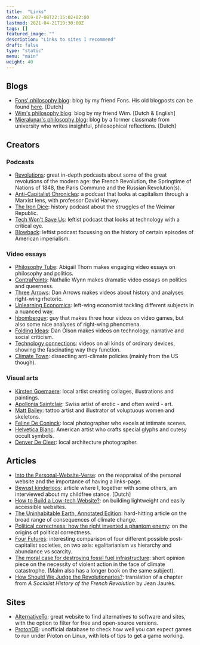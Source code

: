 ```yaml
---
title:  "Links"
date: 2019-07-08T22:15:02+02:00
lastmod: 2021-04-21T19:30:00Z
tags: []
featured_image: ""
description: "Links to sites I recommend"
draft: false
type: "static"
menu: "main"
weight: 40
---
```

## Blogs

* [Fons' philosophy blog](https://www.fonsdewulf.be/blog): blog by my friend Fons. His old blogposts can be found [here](https://fonsdewulf.wordpress.com/berichten/). \[Dutch\]
* [Wim's philosophy blog](https://wimchristiaens.netlify.app/): blog by my friend Wim. \[Dutch & English\]
* [Mieralunar's philosophy blog](https://chelonta.blogspot.com/): blog by a former classmate from university who writes insightful, philosophical reflections. \[Dutch\]

## Creators
### Podcasts

* [Revolutions](https://thehistoryofrome.typepad.com/revolutions_podcast/): great in-depth podcasts about some of the great revolutions of the modern age: the French Revolution, the Springtime of Nations of 1848, the Paris Commune and the Russian Revolution(s).
* [Anti-Capitalist Chronicles](https://www.democracyatwork.info/davidharveyacc): a podcast that looks at capitalism through a Marxist lens, with professor David Harvey.
* [The Iron Dice](https://www.theirondice.com/): history podcast about the struggles of the Weimar Republic.
* [Tech Won't Save Us](https://www.techwontsave.us/): leftist podcast that looks at technology with a critical eye.
* [Blowback](https://blowback.show/ "Blowback"): leftist podcast focussing on the history of certain episodes of American imperialism.

### Video essays

* [Philosophy Tube](https://www.youtube.com/@PhilosophyTube): Abigail Thorn makes engaging video essays on philosophy and politics.
* [ContraPoints](https://www.youtube.com/@ContraPoints): Nathalie Wynn makes dramatic video essays on politics and queerness.
* [Three Arrows](https://www.youtube.com/@ThreeArrows): Dan Arrows makes videos about history and analyses right-wing rhetoric.
* [Unlearning Economics](https://www.youtube.com/@unlearningeconomics9021): left-wing economist tackling different subjects in a nuanced way.
* [hbomberguy](https://www.youtube.com/@hbomberguy): guy that makes three hour videos on video games, but also some nice analyses of right-wing phenomena.
* [Folding Ideas](https://www.youtube.com/@FoldingIdeas): Dan Olson makes videos on technology, narrative and social criticism.
* [Technology connections](https://www.youtube.com/@TechnologyConnections): videos on all kinds of ordinary devices, showing the fascinating way they function.
* [Climate Town](https://www.youtube.com/@ClimateTown): dissecting anti-climate policies (mainly from the US though).

### Visual arts

* [Kirsten Goemaere](http://www.punkie.be/): local artist creating collages, illustrations and paintings.
* [Apollonia Saintclair](https://apolloniasaintclair.com/): Swiss artist of erotic - and often weird - art.
* [Matt Bailey](https://www.baileyillustration.com/): tattoo artist and illustrator of voluptuous women and skeletons.
* [Feline De Coninck](http://www.felinedeconinck.com/): local photographer who excels at intimate scenes.
* [Helvetica Blanc](https://helveticablanc.com/ "Helvetica Blanc"): American artist who crafts special glyphs and cutesy occult symbols.
* [Denver De Cleer](https://denverdcl.com/): local architecture photographer.

## Articles

* [Into the Personal-Website-Verse](https://matthiasott.com/articles/into-the-personal-website-verse): on the reappraisal of the personal website and the importance of having a links-page.
* [Bewust kinderloos](https://readymag.com/ahsjournalistiek/bewustkinderloos/): article where I, together with some others, am interviewed about my childfree stance. \[Dutch\]
* [How to Build a Low-tech Website?](https://solar.lowtechmagazine.com/2018/09/how-to-build-a-lowtech-website): on building lightweight and easily accessible websites.
* [The Uninhabitable Earth, Annotated Edition](https://nymag.com/intelligencer/2017/07/climate-change-earth-too-hot-for-humans-annotated.html): hard-hitting article on the broad range of consequences of climate change.
* [Political correctness: how the right invented a phantom enemy](https://www.theguardian.com/us-news/2016/nov/30/political-correctness-how-the-right-invented-phantom-enemy-donald-trump): on the origins of political correctness.
* [Four Futures](https://www.jacobinmag.com/2011/12/four-futures/): interesting comparison of four different possible post-capitalist societies, on two axis: egalitarianism vs hierarchy and abundance vs scarcity.
* [The moral case for destroying fossil fuel infrastructure](https://www.theguardian.com/commentisfree/2021/nov/18/moral-case-destroying-fossil-fuel-infrastructure): short opinion piece on the necessity of violent action in the face of climate catastrophe. (Malm also has a longer book on the same subject).
* [How Should We Judge the Revolutionaries?](https://www.jacobinmag.com/2016/07/jaures-french-revolution-robespierre-socialist): translation of a chapter from _A Socialist History of the French Revolution_ by Jean Jaurès.

## Sites

* [AlternativeTo](https://alternativeto.net/): great website to find alternatives to software and sites, with the option to filter for free and open-source versions.
* [ProtonDB](https://www.protondb.com/): unofficial database to check how well you can expect games to run under Proton on Linux, with lots of tips to get a game working.
